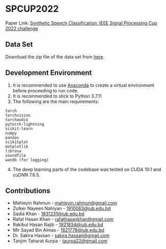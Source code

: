 # SPCUP2022

Paper Link: [Synthetic Speech Classification: IEEE Signal Processing Cup 2022 challenge](https://arxiv.org/abs/2412.13279)

## Data Set 

Download the zip file of the data set from [here](https://www.dropbox.com/s/36yqmymkva2bwdi/spcup_2022_training_part1.zip?dl=1).

## Development Environment
1. It is recommended to use [Anaconda](https://www.anaconda.com/) to create a virtual environment before proceeding to run code.
2. It is recommended to stick to Python 3.7.11
3. The following are the main requirements:
```
torch
torchvision
torchaudio
pytorch-lightning
scikit-learn
numpy
pandas
scikitplot
matplotlib
librosa
soundfile
wandb (for logging)
```
4. The deep learning parts of the codebase was tested on CUDA 10.1 and cuDNN 7.6.5.

## Contributions
 - Mahieyin Rahmun - mahieyin.rahmun@gmail.com
 - Zulker Nayeen Nahiyan - 1910063@iub.edu.bd
 - Sadia Khan - 1831231@iub.edu.bd
 - Rafat Hasan Khan - rafathasankhan@gmail.com
 - Rakibul Hasan Rajib - 1921834@iub.edu.bd
 - Mir Sayad Bin Almas - 1821778@iub.edu.bd
 - Dr. Sakira Hassan - sakira.hassan@gmail.com
 - Tanjim Taharat Aurpa - taurpa22@gmail.com
